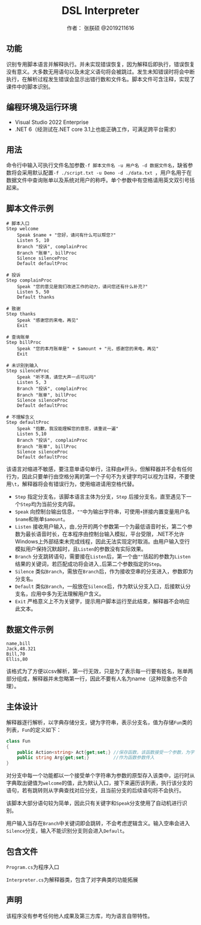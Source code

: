 ﻿﻿﻿﻿﻿<div style="text-align:center">
	<h1 >
		DSL Interpreter
	</h1>
    <p>
        作者： 张朕硕 @2019211616
    </p>
</div>


## 功能

识别专用脚本语言并解释执行。并未实现错误恢复，因为解释后即执行，错误恢复没有意义。大多数无用语句以及未定义语句将会被跳过。发生未知错误时将会中断执行，在解析过程发生错误会显示出错行数和文件名。脚本文件可含注释，实现了课件中的脚本识别。

## 编程环境及运行环境

- Visual Studio 2022 Enterprise
- .NET 6（经测试在.NET core 3.1上也能正确工作，可满足跨平台需求）

## 用法

命令行中输入可执行文件名加参数`-f 脚本文件名 -u 用户名 -d 数据文件名`，缺省参数将会采用默认配置`-f ./script.txt -u Demo -d ./data.txt `，用户名用于在数据文件中查询账单以及系统对用户的称呼。单个参数中有空格请用英文双引号括起来。

## 脚本文件示例

```DSL Script
# 脚本入口
Step welcome
    Speak $name + "您好，请问有什么可以帮您?"
    Listen 5, 10
    Branch "投诉", complainProc
    Branch "账单", billProc
    Silence silenceProc
    Default defaultProc

# 投诉
Step complainProc
    Speak "您的意见是我们改进工作的动力，请问您还有什么补充?"
    Listen 5, 50
    Default thanks

# 致谢
Step thanks
    Speak "感谢您的来电，再见"
    Exit

# 查询账单
Step billProc
    Speak "您的本月账单是" + $amount + "元，感谢您的来电，再见"
    Exit

# 未识别到输入
Step silenceProc
    Speak "听不清，请您大声一点可以吗"
    Listen 5, 3
    Branch "投诉", complainProc
    Branch "账单", billProc
    Silence silenceProc
    Default defaultProc

# 不理解含义
Step defaultProc
    Speak "抱歉，我没能理解您的意思，请重说一遍"
    Listen 5,10
    Branch "投诉", complainProc
    Branch "账单", billProc
    Silence silenceProc
    Default defaultProc

```

该语言对缩进不敏感，要注意单语句单行，注释由`#`开头，但解释器并不会有任何行为，因此只要单行由空格分离的第一个子句不为关键字均可以视为注释，不要使用`\t`，解释器将会有错误行为，使用缩进请用空格代替。

- `Step` 指定分支名，该脚本语言主体为分支，`Step` 后接分支名，直至遇见下一个`Step`均为当前分支内容。
- `Speak` 向控制台输出信息，`""`中为输出字符串，可使用`+`拼接内置变量用户名`$name`和账单`$amount`。
- `Listen` 接收用户输入，由`,`分开的两个参数第一个为最低语音时长，第二个参数为最长语音时长，在本程序由控制台输入模拟，平台受限，.NET不允许Windows上外部结束未完成线程，因此无法实现定时取消。由用户输入空行模拟用户保持沉默超时，且`Listen`的参数没有实际效果。
- `Branch` 分支跳转语句，需要接在`Listen`后，第一个由`""`括起的参数为`Listen`结果的关键词，若匹配成功将会进入`,`后第二个参数指定的`Step`。
- `Silence` 类似`Branch`，需放在`Branch`后，作为接收空串的分支进入，参数即为分支名。
- `Default` 类似`Branch`，一般放在`Silence`后，作为默认分支入口，后接默认分支名，应用中多为无法理解用户含义。
- `Exit` 严格意义上不为关键字，提示用户脚本运行至此结束，解释器不会响应此文本。

## 数据文件示例

```TXT
name,bill
Jack,48.321
Bill,70
Ellis,80

```

该格式为了方便以csv解析，第一行无效，只是为了表示每一行要有姓名，账单两部分组成，解释器并未忽略第一行，因此不要有人名为name（这种现象也不合理）。

## 主体设计

解释器逐行解析，以字典存储分支，键为字符串，表示分支名，值为存储`Fun`类的列表，`Fun`的定义如下：

```C#
class Fun
{
    public Action<string> Act{get;set;} //保存函数，该函数接受一个参数，为字符串
    public string Arg{get;set;}			//作为函数参数传入
}
```

对分支中每一个功能都以一个接受单个字符串为参数的原型存入该类中，运行时从字典取出键值为`welcome`的值，此为默认入口，接下来遍历该列表，执行该分支的语句，若有跳转则从字典查找对应分支，且当前分支的后续语句将不会执行。

该脚本大部分语句较为简单，因此只有关键字和`Speak`分支使用了自动机进行识别。

用户输入当存在`Branch`中关键词即会跳转，不会考虑逻辑含义。输入空串会进入`Silence`分支，输入不能识别分支则会进入`Default`。

## 包含文件

`Program.cs`为程序入口

`Interpreter.cs`为解释器类，包含了对字典类的功能拓展

## 声明

该程序没有参考任何他人成果及第三方库，均为语言自带特性。
